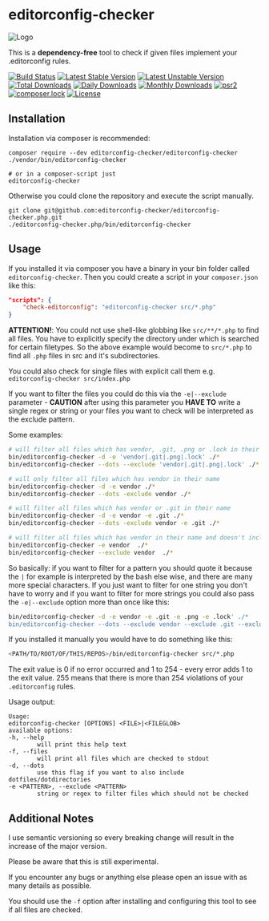 # editorconfig-checker

![Logo](https://raw.githubusercontent.com/editorconfig-checker/editorconfig-checker.php/master/Docs/logo.png "Logo")

This is a __dependency-free__ tool to check if given files implement your .editorconfig rules.

[![Build Status](https://travis-ci.org/editorconfig-checker/editorconfig-checker.php.svg?branch=master)](https://travis-ci.org/editorconfig-checker/editorconfig-checker.php)
[![Latest Stable Version](https://poser.pugx.org/editorconfig-checker/editorconfig-checker/v/stable)](https://packagist.org/packages/editorconfig-checker/editorconfig-checker)
[![Latest Unstable Version](https://poser.pugx.org/editorconfig-checker/editorconfig-checker/v/unstable)](https://packagist.org/packages/editorconfig-checker/editorconfig-checker)
[![Total Downloads](https://poser.pugx.org/editorconfig-checker/editorconfig-checker/downloads)](https://packagist.org/packages/editorconfig-checker/editorconfig-checker)
[![Daily Downloads](https://poser.pugx.org/editorconfig-checker/editorconfig-checker/d/daily)](https://packagist.org/packages/editorconfig-checker/editorconfig-checker)
[![Monthly Downloads](https://poser.pugx.org/editorconfig-checker/editorconfig-checker/d/monthly)](https://packagist.org/packages/editorconfig-checker/editorconfig-checker)
[![psr2](https://img.shields.io/badge/cs-PSR--2-yellow.svg)](https://github.com/php-fig/fig-standards/blob/master/accepted/PSR-2-coding-style-guide.md)
[![composer.lock](https://poser.pugx.org/editorconfig-checker/editorconfig-checker/composerlock)](https://packagist.org/packages/editorconfig-checker/editorconfig-checker)
[![License](https://poser.pugx.org/editorconfig-checker/editorconfig-checker/license)](https://packagist.org/packages/editorconfig-checker/editorconfig-checker)

## Installation

Installation via composer is recommended:

```
composer require --dev editorconfig-checker/editorconfig-checker
./vendor/bin/editorconfig-checker

# or in a composer-script just
editorconfig-checker
```

Otherwise you could clone the repository and execute the script manually.

```
git clone git@github.com:editorconfig-checker/editorconfig-checker.php.git
./editorconfig-checker.php/bin/editorconfig-checker
```

## Usage

If you installed it via composer you have a binary in your bin folder called `editorconfig-checker`.
Then you could create a script in your `composer.json` like this:

```json
"scripts": {
    "check-editorconfig": "editorconfig-checker src/*.php"
}
```

__ATTENTION!__: You could not use shell-like globbing like `src/**/*.php` to find all files.
You have to explicitly specify the directory under which is searched for certain filetypes.
So the above example would become to `src/*.php` to find all `.php` files in src and it's subdirectories.

You could also check for single files with explicit call them e.g. `editorconfig-checker src/index.php`

If you want to filter the files you could do this via the `-e|--exclude` parameter - __CAUTION__ after using this parameter you __HAVE TO__ write a single
regex or string or your files you want to check will be interpreted as the exclude pattern.

Some examples:
```sh
# will filter all files which has vendor, .git, .png or .lock in their name
bin/editorconfig-checker -d -e 'vendor|.git|.png|.lock' ./*
bin/editorconfig-checker --dots --exclude 'vendor|.git|.png|.lock' ./*

# will only filter all files which has vendor in their name
bin/editorconfig-checker -d -e vendor ./*
bin/editorconfig-checker --dots -exclude vendor ./*

# will filter all files which has vendor or .git in their name
bin/editorconfig-checker -d -e vendor -e .git ./*
bin/editorconfig-checker --dots -exclude vendor -e .git ./*

# will filter all files which has vendor in their name and doesn't include dotfiles/dotdirs (like .git or .travis.yml)
bin/editorconfig-checker -e vendor  ./*
bin/editorconfig-checker --exclude vendor  ./*
```

So basically: if you want to filter for a pattern you should quote it because the `|` for example is interpreted by the bash else wise, and there are many more special characters.
If you just want to filter for one string you don't have to worry and if you want to filter for more strings you could also pass the `-e|--exclude` option more than once like this:

```sh
bin/editorconfig-checker -d -e vendor -e .git -e .png -e .lock' ./*
bin/editorconfig-checker --dots --exclude vendor --exclude .git --exclude .png --exclude .lock' ./*
```

If you installed it manually you would have to do something like this:

```sh
<PATH/TO/ROOT/OF/THIS/REPOS>/bin/editorconfig-checker src/*.php
```

The exit value is 0 if no error occurred and 1 to 254 - every error adds 1 to the exit value.
255 means that there is more than 254 violations of your `.editorconfig` rules.

Usage output:
```
Usage:
editorconfig-checker [OPTIONS] <FILE>|<FILEGLOB>
available options:
-h, --help
        will print this help text
-f, --files
        will print all files which are checked to stdout
-d, --dots
        use this flag if you want to also include dotfiles/dotdirectories
-e <PATTERN>, --exclude <PATTERN>
        string or regex to filter files which should not be checked
```

## Additional Notes

I use semantic versioning so every breaking change will result in the increase of the major version.

Please be aware that this is still experimental.

If you encounter any bugs or anything else please open an issue with as many details as possible.

You should use the `-f` option after installing and configuring this tool to see if all files are
checked.
